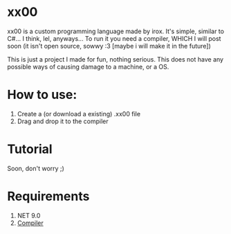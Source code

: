 # xx00
xx00 is a custom programming language made by irox. It's simple, similar to C#... I think, lel, anyways...
To run it you need a compiler, WHICH I will post soon (it isn't open source, sowwy :3 [maybe i will make it in the future])

This is just a project I made for fun, nothing serious.
This does not have any possible ways of causing damage to a machine, or a OS.

# How to use:
1. Create a (or download a existing) .xx00 file
2. Drag and drop it to the compiler


# Tutorial
Soon, don't worry ;)

# Requirements
1. NET 9.0
2. [Compiler](https://github.com/iroxOfficialMusic/xx00/blob/main/xx00.deco.zip)
